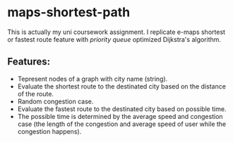﻿# maps-shortest-path

This is actually my uni coursework assignment. I replicate e-maps shortest or fastest route feature with _priority queue_ optimized Dijkstra's algorithm.

## Features:
- Tepresent nodes of a graph with city name (string).
- Evaluate the shortest route to the destinated city based on the distance of the route.
- Random congestion case.
- Evaluate the fastest route to the destinated city based on possible time.
- The possible time is determined by the average speed and congestion case (the length of the congestion and average speed of user while the congestion happens).
